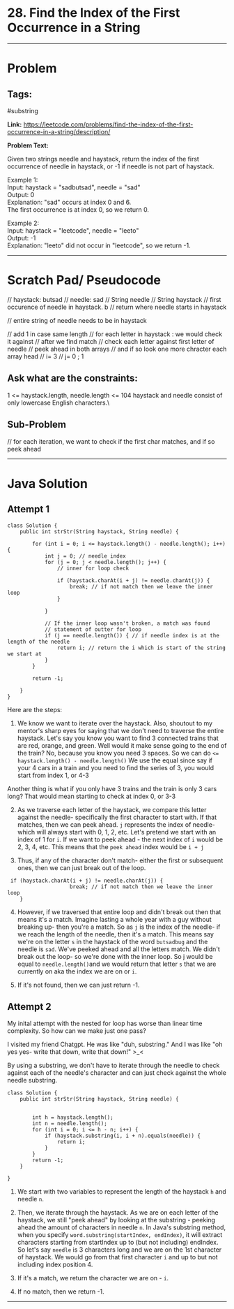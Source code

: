 # 28. Find the Index of the First Occurrence in a String


---


# Problem 

## Tags: 
#substring

**Link:** https://leetcode.com/problems/find-the-index-of-the-first-occurrence-in-a-string/description/

**Problem Text:**   

Given two strings needle and haystack, return the index of the first occurrence of needle in haystack, or -1 if needle is not part of haystack.

 

Example 1:  
Input: haystack = "sadbutsad", needle = "sad"  
Output: 0  
Explanation: "sad" occurs at index 0 and 6.  
The first occurrence is at index 0, so we return 0. 

Example 2:  
Input: haystack = "leetcode", needle = "leeto"  
Output: -1  
Explanation: "leeto" did not occur in "leetcode", so we return -1. 


---

# Scratch Pad/ Pseudocode

// haystack: butsad
// needle: sad
// String needle
// String haystack
// first occurence of needle in haystack. b
// return where needle starts in haystack

// entire string of needle needs to be in haystack

// add 1 in case same length
// for each letter in haystack : we would check it against
// after we find match
// check each letter against first letter of needle
// peek ahead in both arrays
// and if so look one more chracter each array head
// i= 3
// j= 0 ; 1

## Ask what are the constraints:
1 <= haystack.length, needle.length <= 104
haystack and needle consist of only lowercase English characters.\


## Sub-Problem
// for each iteration, we want to check if the first char matches, and if so peek ahead 


---

# Java Solution

## Attempt 1

```
class Solution {
    public int strStr(String haystack, String needle) {

        for (int i = 0; i <= haystack.length() - needle.length(); i++) {
            int j = 0; // needle index
            for (j = 0; j < needle.length(); j++) {
                // inner for loop check

                if (haystack.charAt(i + j) != needle.charAt(j)) {
                    break; // if not match then we leave the inner loop
                }

            }

            // If the inner loop wasn't broken, a match was found
            // statement of outter for loop
            if (j == needle.length()) { // if needle index is at the length of the needle 
                return i; // return the i which is start of the string we start at 
            }
        }

        return -1;

    }
}
```

Here are the steps: 
1. We know we want to iterate over the haystack. Also, shoutout to my mentor's sharp eyes for saying that we don't need to traverse the entire haystack. Let's say you know you want to find 3 connected trains that are red, orange, and green. Well would it make sense going to the end of the train? No, because you know you need 3 spaces. 
So we can do `<= haystack.length() - needle.length()`
We use the equal since say if your 4 cars in a train and you need to find the series of 3, you would start from index 1, or 4-3

Another thing is what if you only have 3 trains and the train is only 3 cars long? That would mean starting to check at index 0, or 3-3

2. As we traverse each letter of the haystack, we compare this letter against the needle- specifically the first character to start with. If that matches, then we can peek ahead. 
`j` represents the index of needle- which will always start with 0, 1, 2, etc.
Let's pretend we start with an index of 1 for `i`.
If we want to peek ahead - the next index of `i` would be 2, 3, 4, etc.
This means that the `peek ahead` index would be `i + j` 

3. Thus, if any of the character don't match- either the first or subsequent ones, then we can just break out of the loop.
```
 if (haystack.charAt(i + j) != needle.charAt(j)) {
                    break; // if not match then we leave the inner loop
    }

```

4. However, if we traversed that entire loop and didn't break out then that means it's a match. Imagine lasting a whole year with a guy without breaking up- then you're a match. 
So as `j` is the index of the needle- if we reach the length of the needle, then it's a match. 
This means say we're on the letter `s` in the haystack of the word `butsadbug` and the needle is `sad`. 
We've peeked ahead and all the letters match. We didn't break out the loop- so we're done with the inner loop. So j would be equal to `needle.length()`and we would return that letter `s` that we are currently on aka the index we are on or `i`. 

5. If it's not found, then we can just return -1. 

## Attempt 2
My inital attempt with the nested for loop has worse than linear time complexity. 
So how can we make just one pass? 

I visited my friend Chatgpt. He was like "duh, substring." 
And I was like "oh yes yes- write that down, write that down!" >_< 

By using a substring, we don't have to iterate through the needle to check against each of the needle's character and can just check against the whole needle substring.

```
class Solution {
    public int strStr(String haystack, String needle) {

    
        int h = haystack.length();
        int n = needle.length();
        for (int i = 0; i <= h - n; i++) {
            if (haystack.substring(i, i + n).equals(needle)) {
                return i;
            }
        }
        return -1;
    }

}
```

1. We start with two variables to represent the length of the haystack `h` and needle `n`.

2. Then, we iterate through the haystack. As we are on each letter of the haystack, we still "peek ahead" by looking at the substring - peeking ahead the amount of characters in needle `n`. 
In Java's substring method, when you specify `word.substring(startIndex, endIndex)`, it will extract characters starting from startIndex up to (but not including) endIndex.
So let's say `needle` is 3 characters long and we are on the 1st character of haystack. 
We would go from that first character `i` and up to but not including index position 4.

3. If it's a match, we return the character we are on - `i`.

4. If no match, then we return -1. 

---


